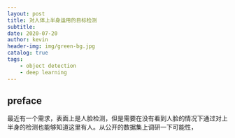 ```yaml
---
layout: post
title: 对人体上半身运用的目标检测
subtitle: 
date: 2020-07-20
author: kevin
header-img: img/green-bg.jpg
catalog: true
tags:
    - object detection
    - deep learning
---
```




## preface 



最近有一个需求，表面上是人脸检测，但是需要在没有看到人脸的情况下通过对上半身的检测也能够知道这里有人。从公开的数据集上调研一下可能性，